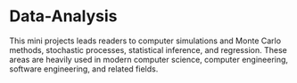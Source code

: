 # Data-Analysis
This mini projects leads readers to computer simulations and Monte Carlo methods, stochastic processes, statistical inference, and regression. These areas are heavily used in modern computer science, 
computer engineering, software engineering, and related fields.
